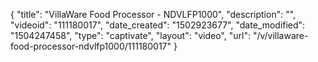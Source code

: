{
    "title": "VillaWare Food Processor - NDVLFP1000",
    "description": "",
    "videoid": "111180017",
    "date_created": "1502923677",
    "date_modified": "1504247458",
    "type": "captivate",
    "layout": "video",
    "url": "\/v\/villaware-food-processor-ndvlfp1000\/111180017"
}